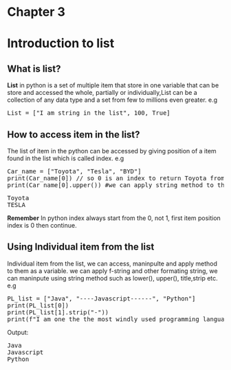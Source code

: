 # Chapter 3
# Introduction to list 
## What is list?
**List** in python is a set of multiple item that store in one variable that can be store and accessed the whole, partially or individually,List can be a collection of any data type and a set from few to millions even greater.
e.g 
<pre>List = ["I am string in the list", 100, True]
</pre>
## How to access item in the list?
The list of item in the python can be accessed by giving position of a item found in the list which is called index.
e.g
<pre>
Car_name = ["Toyota", "Tesla", "BYD"]
print(Car_name[0]) // so 0 is an index to return Toyota from the list.
print(Car_name[0].upper()) #we can apply string method to this index because its string data, we can do to other also becasue other also have string data type.
</pre>
<pre>
Toyota
TESLA
</pre>
**Remember** 
In python index always start from the 0, not 1, first item position index is 0 then continue.
## Using Individual item from the list 
Individual item from the list, we can access, maninpulte and apply method to them as a variable.
we can apply f-string and other formating string, we can maninpute using string method such as lower(), upper(), title,strip etc.
e.g 
<pre>
PL_list = ["Java", "----Javascript------", "Python"]
print(PL_list[0])
print(PL_list[1].strip("-"))
print(f"I am one the the most windly used programming language {PL_list[2]})
</pre>
Output: 
<pre>
Java
Javascript
Python
</pre>

